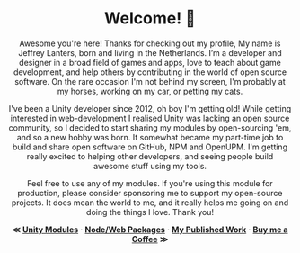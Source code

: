<div align="center">
  
# Welcome! 🦝

Awesome you're here! Thanks for checking out my profile, My name is Jeffrey Lanters, born and living in the Netherlands. I’m a developer and designer in a broad field of games and apps, love to teach about game development, and help others by contributing in the world of open source software. On the rare occasion I'm not behind my screen, I'm probably at my horses, working on my car, or petting my cats. 

I've been a Unity developer since 2012, oh boy I'm getting old! While getting interested in web-development I realised Unity was lacking an open source community, so I decided to start sharing my modules by open-sourcing 'em, and so a new hobby was born. It somewhat became my part-time job to build and share open software on GitHub, NPM and OpenUPM. I'm getting really excited to helping other developers, and seeing people build awesome stuff using my tools.

Feel free to use any of my modules. If you're using this module for production, please consider sponsoring me to support my open-source projects. It does mean the world to me, and it really helps me going on and doing the things I love. Thank you!

**&Lt;**
[**Unity Modules**](https://github.com/jeffreylanters?tab=repositories&q=&type=public&language=c%23&sort=stargazers) &middot;
[**Node/Web Packages**](https://github.com/jeffreylanters?tab=repositories&q=&type=public&language=typescript&sort=stargazers) &middot;
[**My Published Work**](https://jeffreylanters.nl/) &middot;
[**Buy me a Coffee**](https://jeffreylanters.nl/sponsor)
**&Gt;**

</div>
